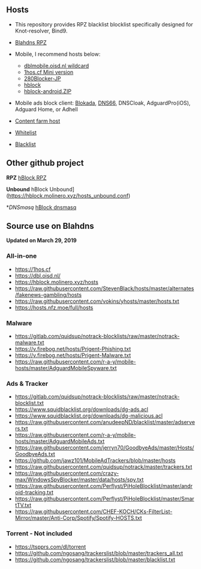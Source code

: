 ## Hosts

* This repository provides RPZ blacklist blocklist specifically designed for Knot-resolver, Bind9.

* [Blahdns RPZ](https://raw.githubusercontent.com/ookangzheng/blahdns/master/hosts/rpz.blacklist)

* Mobile, I recommend hosts below: 
  * [dblmobile.oisd.nl wildcard ](https://dblmobile.oisd.nl)
  * [1hos.cf Mini version](https://1hos.cf/mini)
  * [280Blocker-JP](https://280blocker.net/files/280blocker_domain.txt)
  * [hblock](https://hblock.molinero.xyz/hosts)
  * [hblock-android.ZIP](https://hblock.molinero.xyz/hosts_android.zip)

* Mobile ads block client: [Blokada](https://github.com/blokadaorg/blokada), [DNS66](https://github.com/julian-klode/dns66), DNSCloak, AdguardPro(iOS), Adguard Home, or Adhell

* [Content farm host](https://raw.githubusercontent.com/ookangzheng/blahdns/master/hosts/contentfarms.host)
* [Whitelist](https://raw.githubusercontent.com/ookangzheng/blahdns/master/hosts/whitelist.txt)
* [Blacklist](https://raw.githubusercontent.com/ookangzheng/blahdns/master/hosts/blacklist.txt)

## Other github project
**RPZ**
[hBlock RPZ](https://hblock.molinero.xyz/hosts_rpz.txt)

**Unbound**
hBlock Unbound](https://hblock.molinero.xyz/hosts_unbound.conf)

**DNSmasq*
[hBlock dnsmasq](https://hblock.molinero.xyz/hosts_dnsmasq.conf)

## Source use on Blahdns 
**Updated on March 29, 2019**

### All-in-one
* https://1hos.cf
* https://dbl.oisd.nl/
* https://hblock.molinero.xyz/hosts
* https://raw.githubusercontent.com/StevenBlack/hosts/master/alternates/fakenews-gambling/hosts
* https://raw.githubusercontent.com/vokins/yhosts/master/hosts.txt
* https://hosts.nfz.moe/full/hosts

### Malware
* https://gitlab.com/quidsup/notrack-blocklists/raw/master/notrack-malware.txt
* https://v.firebog.net/hosts/Prigent-Phishing.txt
* https://v.firebog.net/hosts/Prigent-Malware.txt
*	https://raw.githubusercontent.com/r-a-y/mobile-hosts/master/AdguardMobileSpyware.txt

### Ads & Tracker
* https://gitlab.com/quidsup/notrack-blocklists/raw/master/notrack-blocklist.txt
* https://www.squidblacklist.org/downloads/dg-ads.acl
* https://www.squidblacklist.org/downloads/dg-malicious.acl
* https://raw.githubusercontent.com/anudeepND/blacklist/master/adservers.txt
* https://raw.githubusercontent.com/r-a-y/mobile-hosts/master/AdguardMobileAds.txt  
* https://raw.githubusercontent.com/jerryn70/GoodbyeAds/master/Hosts/GoodbyeAds.txt
* https://github.com/jawz101/MobileAdTrackers/blob/master/hosts
* https://raw.githubusercontent.com/quidsup/notrack/master/trackers.txt
* https://raw.githubusercontent.com/crazy-max/WindowsSpyBlocker/master/data/hosts/spy.txt
* https://raw.githubusercontent.com/Perflyst/PiHoleBlocklist/master/android-tracking.txt
* https://raw.githubusercontent.com/Perflyst/PiHoleBlocklist/master/SmartTV.txt
* https://raw.githubusercontent.com/CHEF-KOCH/CKs-FilterList-Mirror/master/Anti-Corp/Spotify/Spotify-HOSTS.txt

### Torrent - Not included
* https://tspprs.com/dl/torrent
* https://github.com/ngosang/trackerslist/blob/master/trackers_all.txt
* https://github.com/ngosang/trackerslist/blob/master/blacklist.txt
